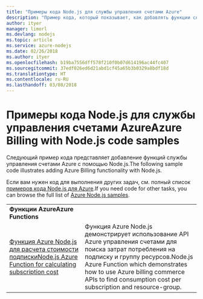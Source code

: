 ```yaml
---
title: "Примеры кода Node.js для службы управления счетами Azure"
description: "Пример кода, который показывает, как добавлять функции службы управления счетами Azure с помощью Node.js."
author: ityer
manager: limorl
ms.devlang: nodejs
ms.topic: article
ms.service: azure-nodejs
ms.date: 02/26/2018
ms.author: ityer
ms.openlocfilehash: b19ba7556dff578f210f0b07d614196ac44fc407
ms.sourcegitcommit: 37edf026ed6d21abd1cf45a65b3b0329a8bdf18d
ms.translationtype: HT
ms.contentlocale: ru-RU
ms.lasthandoff: 03/08/2018
---
```

# <a name="azure-billing-with-nodejs-code-samples"></a><span data-ttu-id="4d316-103">Примеры кода Node.js для службы управления счетами Azure</span><span class="sxs-lookup"><span data-stu-id="4d316-103">Azure Billing with Node.js code samples</span></span>

<span data-ttu-id="4d316-104">Следующий пример кода представляет добавление функций службы управления счетами Azure с помощью Node.js.</span><span class="sxs-lookup"><span data-stu-id="4d316-104">The following sample code illustrates adding Azure Billing functionality with Node.js.</span></span>

<span data-ttu-id="4d316-105">Если вам нужен код для выполнения других задач, см. полный список [примеров кода Node.js для Azure](https://azure.microsoft.com/resources/samples/?term=nodejs).</span><span class="sxs-lookup"><span data-stu-id="4d316-105">If you need code for other tasks, you can browse the full list of [Azure Node.js samples](https://azure.microsoft.com/resources/samples/?term=nodejs).</span></span>

| | |
|---|---|
| <span data-ttu-id="4d316-106">**Функции Azure**</span><span class="sxs-lookup"><span data-stu-id="4d316-106">**Azure Functions**</span></span> ||
| [<span data-ttu-id="4d316-107">Функция Azure Node.js для расчета стоимости подписки</span><span class="sxs-lookup"><span data-stu-id="4d316-107">Node.js Azure Function for calculating subscription cost</span></span>](https://azure.microsoft.com/resources/samples/consumption-cost-node/) | <span data-ttu-id="4d316-108">Функция Azure Node.js демонстрирует использование API Azure управления счетами для поиска затрат потребления на подписку и группу ресурсов.</span><span class="sxs-lookup"><span data-stu-id="4d316-108">Node.js Azure Function which demonstrates how to use Azure billing commerce APIs to find consumption cost per subscription and resource-group.</span></span> |
